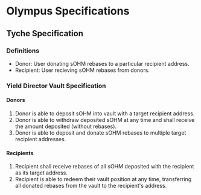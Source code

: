 # Olympus Specifications

## Tyche Specification

### Definitions

- Donor: User donating sOHM rebases to a particular recipient address.
- Recipient: User recieving sOHM rebases from donors.

### Yield Director Vault Specification

#### Donors
1. Donor is able to deposit sOHM into vault with a target recipient address.
2. Donor is able to withdraw deposited sOHM at any time and shall receive the amount deposited (without rebases).
3. Donor is able to deposit and donate sOHM rebases to multiple target recipient addresses.

#### Recipients
1. Recipient shall receive rebases of all sOHM deposited with the recipient as its target address.
2. Recipient is able to redeem their vault position at any time, transferring all donated rebases from the vault to the recipient's address.